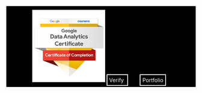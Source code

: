 

<div align="center" style="background-color: black; color: white; padding: 10px;">
  <img src="https://github.com/Hamid-Nouri/Hamid-Nouri/raw/main/Front_page.png" alt="Front_page" width="40%">
  <a href="https://www.credly.com/org/coursera/badge/google-data-analytics-professional-certificate.1" target="_blank" style="color: white; text-decoration: none; padding: 5px; border: 2px solid white; margin-right: 10px;">
    Verify
  </a>&nbsp;&nbsp;
  <a href="https://hamid-nouri.github.io/Portfolio/" target="_blank" style="color: white; text-decoration: none; padding: 5px; border: 2px solid white; margin-right: 10px; margin-left: 10px;">
    Portfolio 
  </a>
</div>
